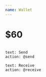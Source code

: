 ```yaml
---
name: Wallet
---
```

# $60

```hstack.start
```

```button
text: Send
action: @send
```

```button
text: Receive
action: @receive
```

```hstack.end
```

